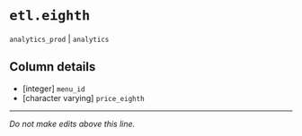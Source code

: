 # `etl.eighth`
`analytics_prod` | `analytics`

## Column details
* [integer]   `menu_id`
* [character varying] `price_eighth`

-------------------------------------------------------------------------------
*Do not make edits above this line.*
